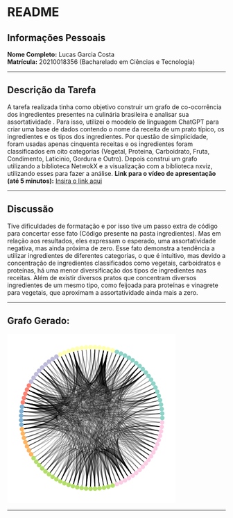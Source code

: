 # README

## Informações Pessoais
**Nome Completo:** Lucas Garcia Costa  
**Matrícula:**  20210018356 (Bacharelado em Ciências e Tecnologia)

---

## Descrição da Tarefa
A tarefa realizada tinha como objetivo construir um grafo de co-ocorrência dos ingredientes presentes na culinária brasileira e analisar sua assortatividade . Para isso, utilizei o moodelo de linguagem ChatGPT para criar uma base de dados contendo o nome da receita de um prato típico, os ingredientes e os tipos dos ingredientes. Por questão de simplicidade, foram usadas apenas cinquenta receitas e os ingredientes foram classificados em oito categorias (Vegetal, Proteina, Carboidrato, Fruta, Condimento, Laticinio, Gordura e Outro). Depois construi um grafo utilizando a biblioteca NetwokX e a visualização com a biblioteca nxviz, utilizando esses para fazer a análise.
**Link para o vídeo de apresentação (até 5 minutos):** [Insira o link aqui](#)

---

## Discussão
Tive dificuldades de formatação e por isso tive um passo extra de código para concertar esse fato (Código presente na pasta ingredientes). Mas em relação aos resultados, eles expressam o esperado, uma assortatividade negativa, mas ainda próxima de zero. Esse fato demonstra a tendência a utilizar ingredientes de diferentes categorias, o que é intuitivo, mas devido a concentração de ingredientes classificados como vegetais, carboidratos e proteínas, há uma menor diversificação dos tipos de ingredientes nas receitas. Além de existir diversos pratos que concentram diversos ingredientes de um mesmo tipo, como feijoada para proteínas e vinagrete para vegetais, que aproximam a assortatividade ainda mais a zero.

---

## Grafo Gerado:  
![Grago gerado](https://github.com/L-Garcia-C/AED2-UFRN/blob/c09de103cf270c9922131ee459116f3788a6bdf4/UN1/U1T2/images/grafo.png)

---
